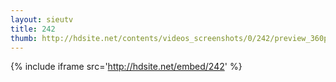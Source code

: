 ```yaml
---
layout: sieutv
title: 242
thumb: http://hdsite.net/contents/videos_screenshots/0/242/preview_360p.mp4.jpg
---
```

{% include iframe src='http://hdsite.net/embed/242' %}
 
